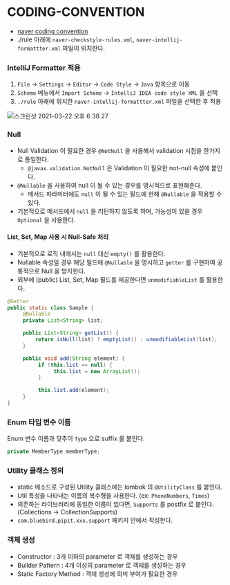 # CODING-CONVENTION
- [naver coding convention](http://docs.navercorp.com/coding-convention/java.html)
- ./rule 아래에 `naver-checkstyle-rules.xml`, `naver-intellij-formattter.xml` 파일이 위치한다.

### IntelliJ Formatter 적용
1. `File` -> `Settings` -> `Editor` -> `Code Style` -> `Java` 항목으로 이동
2. `Scheme` 메뉴에서 `Import Scheme` -> `IntelliJ IDEA code style XML` 을 선택
3. `./rule` 아래에 위치한 `naver-intellij-formattter.xml` 파일을 선택한 후 적용

![스크린샷 2021-03-22 오후 6 38 27](https://user-images.githubusercontent.com/45280737/111969670-d5226880-8b3d-11eb-968b-0b60af2fe36e.png)

### Null
- Null Validation 이 필요한 경우 `@NotNull` 을 사용해서 validation 시점을 한가지로 통일한다.
  - `@javax.validation.NotNull` 은 Validation 이 필요한 not-null 속성에 붙인다.
- `@Nullable` 을 사용하여 null 이 될 수 있는 경우를 명시적으로 표현해준다.
  - 메서드 파라미터에도 `null` 이 될 수 있는 필드에 한해 `@Nullable` 을 적용할 수 있다.
- 기본적으로 메서드에서 `null` 을 리턴하지 않도록 하며, 가능성이 있을 경우 `Optional` 을 사용한다.

#### List, Set, Map 사용 시 Null-Safe 처리
- 기본적으로 로직 내에서는 `null` 대신 `empty()` 를 활용한다.
- Nullable 속성일 경우 해당 필드에 `@Nullable` 을 명시하고 `getter` 를 구현하여 공통적으로 Null 을 방지한다.
- 외부에 (public) List, Set, Map 필드를 제공한다면 `unmodifiableList` 를 활용한다.

```java
@Getter
public static class Sample {
     @Nullable
     private List<String> list;

     public List<String> getList() {
         return isNull(list) ? emptyList() : unmodifiableList(list);
     }

     public void add(String element) {
          if (this.list == null) {
               this.list = new ArrayList();
          }

          this.list.add(element);
     }
}
```

### Enum 타입 변수 이름
Enum 변수 이름과 맞추어 `Type` 으로 suffix 를 붙인다.
```java
private MemberType memberType;
```

### Utility 클래스 정의
- static 메소드로 구성된 Utility 클래스에는 lombok 의 `@UtilityClass` 를 붙인다.
- Util 특성을 나타내는 이름의 복수형을 사용한다. (ex: `PhoneNumbers`, `Times`)
- 의존하는 라이브러리에 동일한 이름이 있다면, `Supports` 를 postfix 로 붙인다. (Collections -> CollectionSupports)
- `com.bluebird.pipit.xxx.support` 패키지 안에서 작성한다.

### 객체 생성
- Constructor : 3개 이하의 parameter 로 객체를 생성하는 경우
- Builder Pattern : 4개 이상의 parameter 로 객체를 생성하는 경우
- Static Factory Method : 객체 생성에 의미 부여가 필요한 경우
